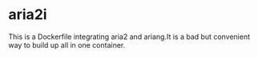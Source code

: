 # aria2i
This is a Dockerfile integrating aria2 and ariang.It is a bad but convenient way to build up all in one container.
